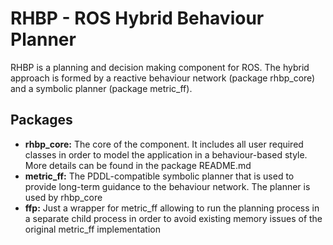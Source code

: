 # RHBP - ROS Hybrid Behaviour Planner

RHBP is a planning and decision making component for ROS. The hybrid approach is formed by a reactive behaviour network (package rhbp_core) and a symbolic planner (package metric_ff).

## Packages

* **rhbp_core:** The core of the component. It includes all user required classes in order to model the application in a behaviour-based style. More details can be found in the package README.md
* **metric_ff:** The PDDL-compatible symbolic planner that is used to provide long-term guidance to the behaviour network. The planner is used by rhbp_core
* **ffp:** Just a wrapper for metric_ff allowing to run the planning process in a separate child process in order to avoid existing memory issues of the original metric_ff implementation


